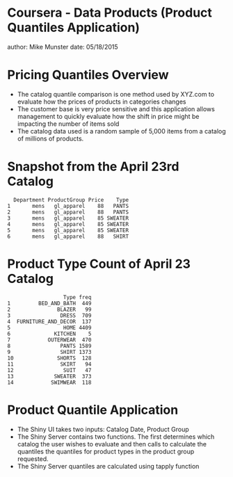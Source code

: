 Coursera - Data Products (Product Quantiles Application)
========================================================
author: Mike Munster 
date: 05/18/2015

Pricing Quantiles Overview
========================================================

- The catalog quantile comparison is one method used by XYZ.com to evaluate how the prices of products in categories changes
- The customer base is very price sensitive and this application allows management to quickly evaluate how the shift in price might be impacting the number of items sold
- The catalog data used is a random sample of 5,000 items from a catalog of millions of products.

Snapshot from the April 23rd Catalog
========================================================


```
  Department ProductGroup Price    Type
1       mens   gl_apparel    88   PANTS
2       mens   gl_apparel    88   PANTS
3       mens   gl_apparel    85 SWEATER
4       mens   gl_apparel    85 SWEATER
5       mens   gl_apparel    85 SWEATER
6       mens   gl_apparel    88   SHIRT
```

Product Type Count of April 23 Catalog
========================================================


```
                  Type freq
1         BED_AND_BATH  449
2               BLAZER   99
3                DRESS  709
4  FURNITURE_AND_DECOR  137
5                 HOME 4409
6              KITCHEN    5
7            OUTERWEAR  470
8                PANTS 1589
9                SHIRT 1373
10              SHORTS  128
11               SKIRT   94
12                SUIT   47
13             SWEATER  373
14            SWIMWEAR  118
```

Product Quantile Application
========================================================

- The Shiny UI takes two inputs: Catalog Date, Product Group
- The Shiny Server contains two functions.  The first determines which catalog the user wishes to evaluate and then calls to calculate the quantiles the quantiles for product types in the product group requested.
- The Shiny Server quantiles are calculated using tapply function
